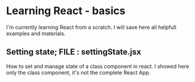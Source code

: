 # Learning React - basics

I'm currently learning React from a scratch. I will save here all helpfull examples and materials.

## Setting state; FILE : settingState.jsx

How to set and manage state of a class component in react. I showed here only the class component, it's not the complete React App.
